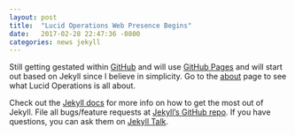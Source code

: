 ```yaml
---
layout: post
title:  "Lucid Operations Web Presence Begins"
date:   2017-02-28 22:47:36 -0800
categories: news jekyll
---
```


Still getting gestated within [GitHub][github] and will use [GitHub Pages][github-pages] and will start out based on Jekyll since I believe in simplicity. Go to the [about](/about) page to see what Lucid Operations is all about.

[github]: https://github.com
[github-pages]: https://pages.github.com

Check out the [Jekyll docs][jekyll-docs] for more info on how to get the most out of Jekyll. File all bugs/feature requests at [Jekyll’s GitHub repo][jekyll-gh]. If you have questions, you can ask them on [Jekyll Talk][jekyll-talk].

[jekyll-docs]: https://jekyllrb.com/docs/home
[jekyll-gh]:   https://github.com/jekyll/jekyll
[jekyll-talk]: https://talk.jekyllrb.com/
